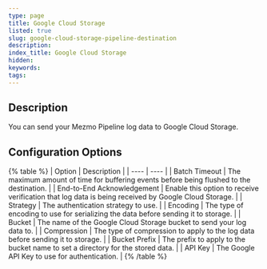 ```yaml
---
type: page
title: Google Cloud Storage
listed: true
slug: google-cloud-storage-pipeline-destination
description: 
index_title: Google Cloud Storage
hidden: 
keywords: 
tags: 
---
```


## Description

You can send your Mezmo Pipeline log data to Google Cloud Storage.

## Configuration Options

{% table %}
| Option | Description | 
| ---- | ---- | 
| Batch Timeout | The maximum amount of time for buffering events before being flushed to the destination. | 
| End-to-End Acknowledgement | Enable this option to receive verification that log data is being received by Google Cloud Storage. | 
| Strategy | The authentication strategy to use. | 
| Encoding | The type of encoding to use for serializing the data before sending it to storage. | 
| Bucket | The name of the Google Cloud Storage bucket to send your log data to. | 
| Compression | The type of compression to apply to the log data before sending it to storage. | 
| Bucket Prefix | The prefix to apply to the bucket name to set a directory for the stored data. | 
| API Key | The Google API Key to use for authentication. | 
{% /table %}